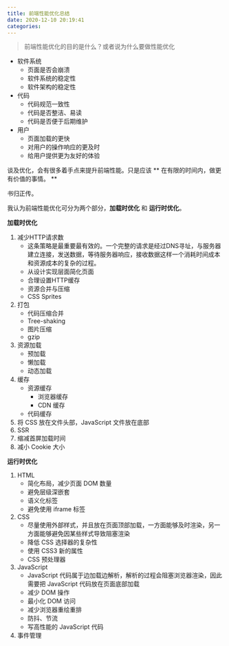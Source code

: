 ```yaml
---
title: 前端性能优化总结
date: 2020-12-10 20:19:41
categories:
---
```


> 前端性能优化的目的是什么？或者说为什么要做性能优化

- 软件系统
    - 页面是否会崩溃
    - 软件系统的稳定性
    - 软件架构的稳定性
- 代码
    - 代码规范一致性
    - 代码是否整洁、易读
    - 代码是否便于后期维护
- 用户
    - 页面加载的更快
    - 对用户的操作响应的更及时
    - 给用户提供更为友好的体验

谈及优化，会有很多着手点来提升前端性能。只是应该 ** 在有限的时间内，做更有价值的事情。 **

书归正传。

我认为前端性能优化可分为两个部分，**加载时优化** 和 **运行时优化**。

**加载时优化**

1. 减少HTTP请求数
    - 这条策略是最重要最有效的。一个完整的请求是经过DNS寻址，与服务器建立连接，发送数据，等待服务器响应，接收数据这样一个消耗时间成本和资源成本的复杂的过程。
    - 从设计实现层面简化页面
    - 合理设置HTTP缓存
    - 资源合并与压缩
    - CSS Sprites
2. 打包
    - 代码压缩合并
    - Tree-shaking
    - 图片压缩
    - gzip
3. 资源加载
    - 预加载
    - 懒加载
    - 动态加载
4. 缓存
    - 资源缓存
        - 浏览器缓存
        - CDN 缓存
    - 代码缓存
5. 将 CSS 放在文件头部，JavaScript 文件放在底部
6. SSR
7. 缩减首屏加载时间
8. 减小 Cookie 大小




**运行时优化**

1. HTML
    - 简化布局，减少页面 DOM 数量
    - 避免层级深嵌套
    - 语义化标签
    - 避免使用 iframe 标签
2. CSS
    - 尽量使用外部样式，并且放在页面顶部加载，一方面能够及时渲染，另一方面能够避免因某些样式导致阻塞渲染
    - 降低 CSS 选择器的复杂性
    - 使用 CSS3 新的属性
    - CSS 预处理器
3. JavaScript
    - JavaScript 代码属于边加载边解析，解析的过程会阻塞浏览器渲染，因此需要把 JavaScript 代码放在页面底部加载
    - 减少 DOM 操作
    - 最小化 DOM 访问
    - 减少浏览器重绘重排
    - 防抖、节流
    - 写高性能的 JavaScript 代码
4. 事件管理
